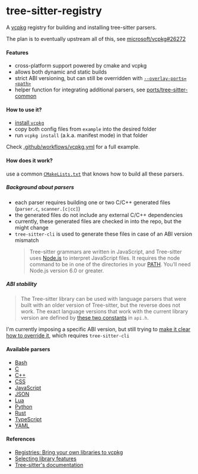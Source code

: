 # tree-sitter-registry

A [vcpkg](https://github.com/microsoft/vcpkg) registry for building and installing tree-sitter parsers.

The plan is to eventually upstream all of this, see [microsoft/vcpkg#26272](https://github.com/microsoft/vcpkg/pull/26272)

#### Features

- cross-platform support powered by cmake and vcpkg
- allows both dynamic and static builds
- strict ABI versioning, but can still be overridden with
  [`--overlay-ports=<path>`](https://github.com/microsoft/vcpkg/blob/e99d9a4facea9d7e15a91212364d7a12762b7512/docs/commands/common-options.md#--overlay-portspath)
- helper function for integrating additional parsers, see [ports/tree-sitter-common](ports/tree-sitter-common)

#### How to use it?

- [install `vcpkg`](https://vcpkg.io/en/getting-started.html)
- copy both config files from `example` into the desired folder
- run `vcpkg install` (a.k.a. manifest mode) in that folder

Check [.github/workflows/vcpkg.yml](.github/workflows/vcpkg.yml) for a full example.

#### How does it work?

use a common [`CMakeLists.txt`](ports/tree-sitter-common/CMakeLists.txt.in) that knows how to build all these parsers.

##### Background about parsers

- each parser requires building one or two C/C++ generated files (`parser.c`, `scanner.[c|cc]`)
- the generated files do not include any external C/C++ dependencies
- currently, these generated files are checked in into the repo, but the might change
- `tree-sitter-cli` is used to generate these files in case of an ABI version mismatch
  > Tree-sitter grammars are written in JavaScript, and Tree-sitter uses
  > [Node.js](https://nodejs.org/) to interpret JavaScript files. It requires the node command to be
  > in one of the directories in your [PATH](https://en.wikipedia.org/wiki/PATH_(variable)). You’ll
  > need Node.js version 6.0 or greater.

##### ABI stability

> The Tree-sitter library can be used with language parsers that were built with an older version of
> Tree-sitter, but the reverse does not work. The exact language versions that work with the current
> library version are defined by [these two
> constants](https://github.com/tree-sitter/tree-sitter/blob/34de25ce54c99b76d9ad4628af5c2569dd737b6b/lib/include/tree_sitter/api.h#L17-L18)
> in `api.h`.

I'm currently imposing a specific ABI version, but still trying to [make it clear how to override
it](https://github.com/kylo252/tree-sitter-registry/blob/0c0d91c2fbaef602f4308e633778023d0c8e3596/ports/tree-sitter-common/vcpkg_ts_parser_add.cmake#L19-L23),
which requires `tree-sitter-cli`

#### Available parsers

- [Bash](https://github.com/tree-sitter/tree-sitter-bash)
- [C](https://github.com/tree-sitter/tree-sitter-c)
- [C++](https://github.com/tree-sitter/tree-sitter-cpp)
- [CSS](https://github.com/tree-sitter/tree-sitter-css)
- [JavaScript](https://github.com/tree-sitter/tree-sitter-javascript)
- [JSON](https://github.com/tree-sitter/tree-sitter-json)
- [Lua](https://github.com/Azganoth/tree-sitter-lua)
- [Python](https://github.com/tree-sitter/tree-sitter-python)
- [Rust](https://github.com/tree-sitter/tree-sitter-rust)
- [TypeScript](https://github.com/tree-sitter/tree-sitter-typescript)
- [YAML](https://github.com/ikatyang/tree-sitter-yaml)

#### References

- [Registries: Bring your own libraries to vcpkg](https://devblogs.microsoft.com/cppblog/registries-bring-your-own-libraries-to-vcpkg)
- [Selecting library features](https://github.com/microsoft/vcpkg/blob/master/docs/users/selecting-library-features.md)
- [Tree-sitter's documentation](https://tree-sitter.github.io)
